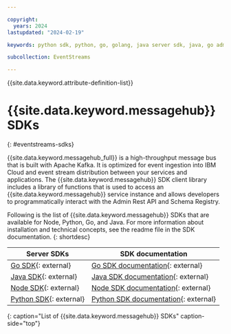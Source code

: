 ```yaml
---

copyright:
  years: 2024
lastupdated: "2024-02-19"

keywords: python sdk, python, go, golang, java server sdk, java, go admin sdk, node sdk, sdk

subcollection: EventStreams

---
```


{{site.data.keyword.attribute-definition-list}}

# {{site.data.keyword.messagehub}} SDKs
{: #eventstreams-sdks}

{{site.data.keyword.messagehub_full}} is a high-throughput message bus that is built with Apache Kafka. It is optimized for event ingestion into IBM Cloud and event stream distribution between your services and applications. 
The {{site.data.keyword.messagehub}} SDK client library includes a library of functions that is used to access an {{site.data.keyword.messagehub}} service instance and allows developers to programmatically interact with the Admin Rest API and Schema Registry.

Following is the list of {{site.data.keyword.messagehub}} SDKs that are available for Node, Python, Go, and Java. For more information about installation 
and technical concepts, see the readme file in the SDK documentation.
{: shortdesc}

|Server SDKs | SDK documentation |
|------- |   -------- |
|[Go SDK](https://github.com/IBM/eventstreams-go-sdk){: external} | [Go SDK documentation](https://github.com/IBM/eventstreams-go-sdk/blob/main/README.md){: external} |
|[Java SDK](https://github.com/IBM/eventstreams-java-sdk){: external} | [Java SDK documentation](https://github.com/IBM/eventstreams-java-sdk/blob/main/README.md){: external} |
|[Node SDK](https://github.com/IBM/eventstreams-node-sdk){: external} |[Node SDK documentation](https://github.com/IBM/eventstreams-node-sdk/blob/main/README.md){: external} |
|[Python SDK](https://github.com/IBM/eventstreams-python-sdk){: external} | [Python SDK documentation](https://github.com/IBM/eventstreams-python-sdk/blob/main/README.md){: external} |
{: caption="List of {{site.data.keyword.messagehub}} SDKs" caption-side="top"}
